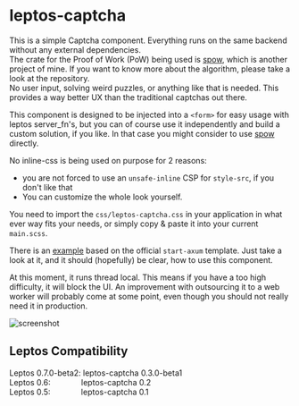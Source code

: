 # leptos-captcha

This is a simple Captcha component. Everything runs on the same backend without any external dependencies.  
The crate for the Proof of Work (PoW) being used is [spow](https://github.com/sebadob/spow), which is another project of
mine. If you want to know more about the algorithm, please take a look at the repository.  
No user input, solving weird puzzles, or anything like that is needed. This provides a way better UX than the
traditional captchas out there.

This component is designed to be injected into a `<form>` for easy usage with leptos server_fn's, but you
can of course use it independently and build a custom solution, if you like. In that case you might consider to use
[spow](https://github.com/sebadob/spow) directly.

No inline-css is being used on purpose for 2 reasons:
- you are not forced to use an `unsafe-inline` CSP for `style-src`, if you don't like that
- You can customize the whole look yourself.  

You need to import the `css/leptos-captcha.css` in your application in what ever way fits your needs,
or simply copy & paste it into your current `main.scss`.

There is an [example](https://github.com/sebadob/leptos-captcha/tree/main/examples/axum-example) based on the official
`start-axum` template. Just take a look at it, and it should (hopefully) be clear, how to use this component.

At this moment, it runs thread local. This means if you have a too high difficulty, it will block the UI.
An improvement with outsourcing it to a web worker will probably come at some point, even though you should not really
need it in production.

![screenshot](https://github.com/sebadob/leptos-captcha/blob/main/leptos-captcha.png)

## Leptos Compatibility

Leptos 0.7.0-beta2: leptos-captcha 0.3.0-beta1  
Leptos 0.6:&nbsp;&nbsp;&nbsp;&nbsp;&nbsp;&nbsp;&nbsp;&nbsp;&nbsp;&nbsp;&nbsp;&nbsp;&nbsp; leptos-captcha 0.2  
Leptos 0.5:&nbsp;&nbsp;&nbsp;&nbsp;&nbsp;&nbsp;&nbsp;&nbsp;&nbsp;&nbsp;&nbsp;&nbsp;&nbsp; leptos-captcha 0.1  
